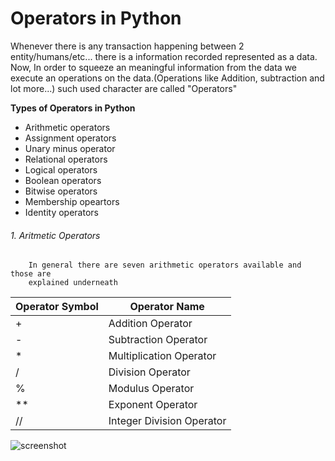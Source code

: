 # Operators in Python
Whenever there is any transaction happening between 2 entity/humans/etc... there is a information 
recorded represented as a data. Now, In order to squeeze an meaningful information from the data 
we execute an operations on the data.(Operations like Addition, subtraction and lot more...)
such used character are called "Operators"


**Types of Operators in Python**
- Arithmetic operators
- Assignment operators
- Unary minus operator
- Relational operators
- Logical operators
- Boolean operators
- Bitwise operators
- Membership opeartors
- Identity operators

###### 1. Aritmetic Operators
```
	In general there are seven arithmetic operators available and those are 
	explained underneath
```
| Operator Symbol | Operator Name |
| --- | --- |
| + | Addition Operator |
| - | Subtraction Operator |
| * | Multiplication Operator |
| / | Division Operator |
| % | Modulus Operator |
| ** | Exponent Operator |
| // | Integer Division Operator |

![screenshot](https://github.com/VB-Cloudboy/PythonCodes/tree/master/02-Operators/arithmetic-flowchart.png)
